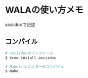 WALAの使い方メモ
====

asciidocで記述

## コンパイル

```bash
# asciidocをインストール
$ brew install asciidoc

# Makefileによる一括コンパイル
$ make
```
